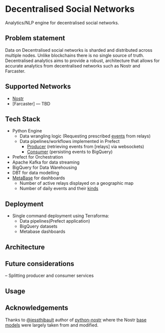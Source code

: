 # Decentralised Social Networks

Analytics/NLP engine for decentralised social networks.

## Problem statement
Data on Decentralised social networks is sharded and distributed across multiple nodes. Unlike blockchains there is no single source of truth. Decentralised analytics aims to provide a robust, architecture that allows for accurate analytics from decentralised networks such as Nostr and Farcaster.

## Supported Networks
- [Nostr](https://nostr.com/)
- [Farcaster] — TBD

## Tech Stack
- Python Engine
  - Data wrangling logic (Requesting prescribed [events](src/models/event.py) from relays)
  - Data pipelines/workflows implemented in Prefect
    - [Producer](src/models/kafka/producer.py) (retrieving events from [relays] via websockets)
    - [Consumer](src/models/kafka/consumer.py) (persisting events to BigQuery)
- Prefect for Orchestration
- Apache Kafka for data streaming
- BigQuery for Data Warehousing
- DBT for data modelling
- [MetaBase](https://www.metabase.com/) for dashboards
  - Number of active relays displayed on a geographic map
  - Number of daily events and their [kinds](https://nostrdata.github.io/kinds/)

## Deployment
- Single command deployment using Terraforma:
  - Data pipelines(Prefect application)
  - BigQuery datasets
  - Metabase dashboards

## Architecture

## Future considerations
– Splitting producer and consumer services


## Usage

## Acknowledgements
Thanks to [@jessthibault](https://github.com/jeffthibault) author of [python-nostr](https://github.com/jeffthibault/python-nostr) where the Nostr [base models](src/models/nostr/) were largely taken from and modified.
